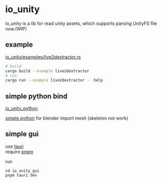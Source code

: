 # io_unity

io_unity is a lib for read unity assets, which supports parsing UnityFS file now.(WIP)


## example

[io_unity/examples/live2dextractor.rs](io_unity/examples/live2dextractor.rs)

```sh
# build 
cargo build --example live2dextractor
# run
cargo run --example live2dextractor -- help
```

## simple python bind

[io_unity_python](io_unity_python/README.md)

[simple python](io_unity_python/blender.py) for blender import mesh (skeleton not work)

## simple gui

use [tauri](https://tauri.app/v1/guides/getting-started/prerequisites)  
require [pnpm](https://pnpm.io/installation)

run 
```shell
cd io_unity_gui
pnpm tauri dev
```

